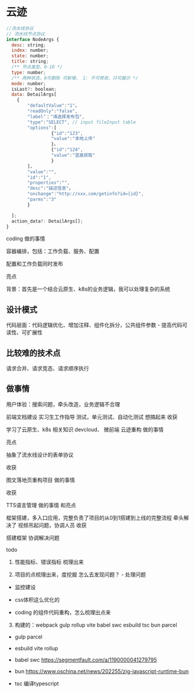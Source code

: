 # 云迹
```js
//流水线协议
// 流水线节点协议
interface NodeArgs {
  desc: string;
  index: number;
  state: number;
  title: string;
  /** 节点类型，0-10 */
  type: number;
  /** 两种状态，0可删除 可新增， 1: 不可修改，只可展示 */
  mode: number;
  isLast?: boolean;
  data: DetailArgs[
    {
        "defaultValue":"1"，
        "readOnly":"false",
        "label"："请选择发布包",
        "type":"SELECT", // input fileInput table
        "options":[
                 {"id":"123",
                 "value":"本地上传"
                 }，
                 {"id":"124",
                 "value":"蓝盾获取"
                 }
        ]，
        "value":"",
        "id":"1",
        "properties":"",
        "desc":"描述信息"，
        "onchange":"http://xxx.com/getinfo?id={id}",
        "parms":"3"
        }

  ];
  action_data?: DetailArgs[];
}


```



coding
做的事情

容器编排，包括：工作负载、服务、配置

配置和工作负载同时发布

亮点

背景：首先是一个结合云原生、k8s的业务逻辑，我可以处理复杂的系统

## 设计模式

代码层面：代码逻辑优化、增加注释、组件化拆分，公共组件参数 - 提高代码可读性、可扩展性

## 比较难的技术点

请求合并、请求竞态、请求顺序执行



## 做事情

用户体验：搜索问题，牵头改造，业务逻辑不合理



前端文档建设
实习生工作指导
测试，单元测试、自动化测试 想搞起来
收获

学习了云原生、k8s 相关知识
devcloud、 微前端
云迹重构
做的事情

亮点

抽象了流水线设计的表单协议

收获

图文落地页重构项目
做的事情

收获

TTS语言管理
做的事情 和亮点

框架搭建，多入口应用，完整负责了项目的从0到1搭建到上线的完整流程
牵头解决了 视频吊起问题，协调人员
收获

搭建框架
协调解决问题




todo

1. 性能指标、错误指标 梳理出来

2. 项目的点梳理出来，度挖掘 怎么去发现问题？ -  处理问题

  - 监控建设

  - css体积这么优化的

  - coding 的组件代码重构，怎么梳理出点来


3. 构建的：webpack gulp rollup vite babel swc esbuild tsc bun parcel

  - gulp parcel

  - esbuild vite rollup

  - babel swc
  https://segmentfault.com/a/1190000041279795

  - bun
  https://www.oschina.net/news/202255/zig-javascript-runtime-bun

  - tsc
    编译typescript









